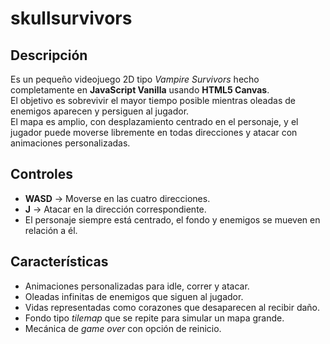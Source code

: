 # skullsurvivors

## Descripción
Es un pequeño videojuego 2D tipo *Vampire Survivors* hecho completamente en **JavaScript Vanilla** usando **HTML5 Canvas**.  
El objetivo es sobrevivir el mayor tiempo posible mientras oleadas de enemigos aparecen y persiguen al jugador.  
El mapa es amplio, con desplazamiento centrado en el personaje, y el jugador puede moverse libremente en todas direcciones y atacar con animaciones personalizadas.

## Controles
- **WASD** → Moverse en las cuatro direcciones.
- **J** → Atacar en la dirección correspondiente.
- El personaje siempre está centrado, el fondo y enemigos se mueven en relación a él.

## Características
- Animaciones personalizadas para idle, correr y atacar.
- Oleadas infinitas de enemigos que siguen al jugador.
- Vidas representadas como corazones que desaparecen al recibir daño.
- Fondo tipo *tilemap* que se repite para simular un mapa grande.
- Mecánica de *game over* con opción de reinicio.
